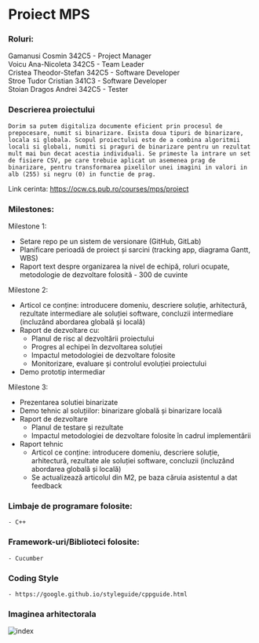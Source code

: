 # Proiect MPS

### Roluri: <br/>
Gamanusi Cosmin 342C5 - Project Manager <br/>
Voicu Ana-Nicoleta 342C5 - Team Leader <br/>
Cristea Theodor-Stefan 342C5 - Software Developer <br/>
Stroe Tudor Cristian 341C3 - Software Developer <br/>
Stoian Dragos Andrei 342C5 - Tester <br/>

### Descrierea proiectului
    Dorim sa putem digitaliza documente eficient prin procesul de prepocesare, numit si binarizare. Exista doua tipuri de binarizare, locala si globala. Scopul proiectului este de a combina algoritmii locali si globali, numiti si praguri de binarizare pentru un rezultat mult mai bun decat acestia individuali. Se primeste la intrare un set de fisiere CSV, pe care trebuie aplicat un asemenea prag de binarizare, pentru transformarea pixelilor unei imagini in valori in alb (255) si negru (0) in functie de prag. 
Link cerinta: https://ocw.cs.pub.ro/courses/mps/proiect

### Milestones: <br/>
Milestone 1: <br/>
- Setare repo pe un sistem de versionare (GitHub, GitLab) <br/>
- Planificare perioadă de proiect și sarcini (tracking app, diagrama Gantt, WBS) <br/>
- Raport text despre organizarea la nivel de echipă, roluri ocupate, metodologie de dezvoltare folosită - 300 de cuvinte <br/>

Milestone 2: <br/>
- Articol ce conține: introducere domeniu, descriere soluție, arhitectură, rezultate intermediare ale soluției software, concluzii intermediare (incluzând abordarea globală și locală) <br/>
- Raport de dezvoltare cu: <br/>
    - Planul de risc al dezvoltării proiectului <br/>
    - Progres al echipei în dezvoltarea soluției <br/>
    - Impactul metodologiei de dezvoltare folosite <br/>
    - Monitorizare, evaluare și controlul evoluției proiectului <br/>
- Demo prototip intermediar <br/>

Milestone 3: <br/>
- Prezentarea solutiei binarizate <br/>
- Demo tehnic al soluțiilor: binarizare globală și binarizare locală <br/>
- Raport de dezvoltare <br/>
    - Planul de testare și rezultate <br/>
    - Impactul metodologiei de dezvoltare folosite în cadrul implementării <br/>
- Raport tehnic <br/>
    - Articol ce conține: introducere domeniu, descriere soluție, arhitectură, rezultate ale soluției software, concluzii (incluzând abordarea globală și locală) <br/>
    - Se actualizează articolul din M2, pe baza căruia asistentul a dat feedback <br/>


### Limbaje de programare folosite:
    - C++
### Framework-uri/Biblioteci folosite:
    - Cucumber  
### Coding Style
    - https://google.github.io/styleguide/cppguide.html
### Imaginea arhitectorala
![index](https://user-images.githubusercontent.com/29024852/200840523-0a1ac327-b140-4da0-9be9-8cb50709626f.jpeg)

